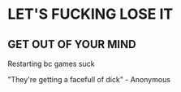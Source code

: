 # LET'S FUCKING LOSE IT
## GET OUT OF YOUR MIND

Restarting bc games suck

"They're getting a facefull of dick" - Anonymous